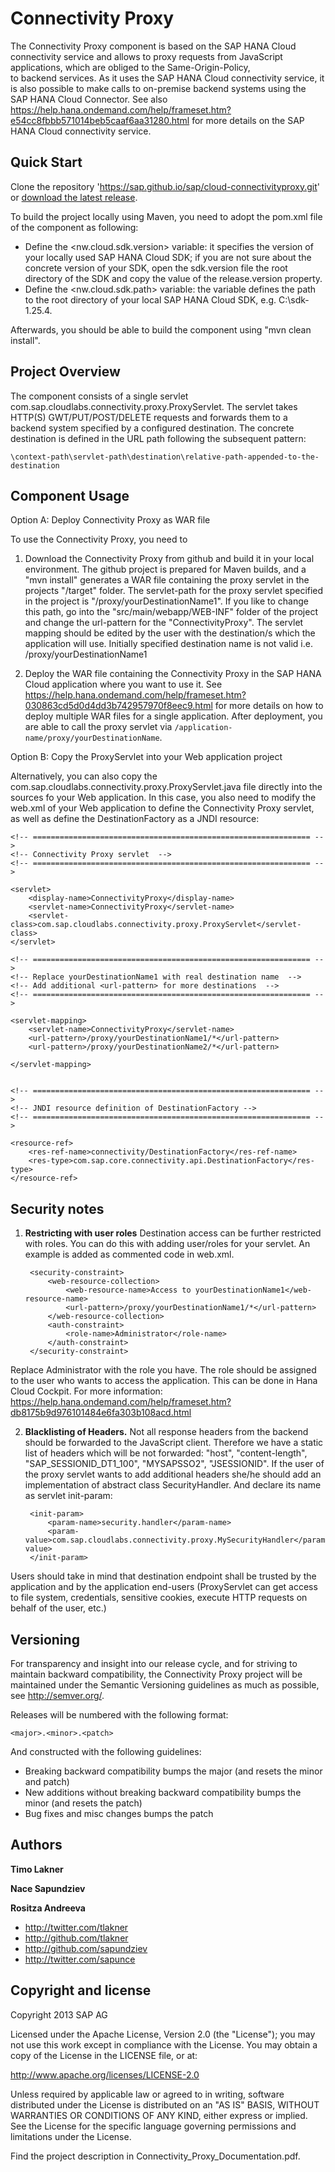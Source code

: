 Connectivity Proxy
===================

The Connectivity Proxy component is based on the SAP HANA Cloud connectivity service and 
allows to proxy requests from JavaScript applications, which are obliged to the Same-Origin-Policy,  
to backend services. As it uses the SAP HANA Cloud connectivity service, it is also possible to make 
calls to on-premise backend systems using the SAP HANA Cloud Connector. See also 
https://help.hana.ondemand.com/help/frameset.htm?e54cc8fbbb571014beb5caaf6aa31280.html for more 
details on the SAP HANA Cloud connectivity service.

Quick Start
-----------

Clone the repository 'https://sap.github.io/sap/cloud-connectivityproxy.git' or [download the latest release](https://sap.github.io/sap/cloud-connectivityproxy/zipball/master). 

To build the project locally using Maven, you need to adopt the pom.xml file of the component as following: 
- Define the \<nw.cloud.sdk.version\> variable: it specifies the version of your locally used SAP HANA Cloud SDK; if you are not sure about the concrete version of your SDK, open the sdk.version file the root directory of the SDK and copy the value of the release.version property.
- Define the \<nw.cloud.sdk.path\> variable: the variable defines the path to the root directory of your local SAP HANA Cloud SDK, e.g. C:\sdk-1.25.4.

Afterwards, you should be able to build the component using "mvn clean install". 


Project Overview
----------------

The component consists of a single servlet com.sap.cloudlabs.connectivity.proxy.ProxyServlet. 
The servlet takes HTTP(S) GWT/PUT/POST/DELETE requests and forwards them to a backend system specified by a configured destination. 
The concrete destination is defined in the URL path following the subsequent pattern: 

`\context-path\servlet-path\destination\relative-path-appended-to-the-destination`

Component Usage
---------------

Option A: Deploy Connectivity Proxy as WAR file

To use the Connectivity Proxy, you need to 

1. Download the Connectivity Proxy from github and build it in your local environment. The github project is 
   prepared for Maven builds, and a "mvn install" generates a WAR file containing the proxy servlet in the projects "/target" folder. 
   The servlet-path for the proxy servlet specified in the project is "/proxy/yourDestinationName1". If you like to change this path, go into the 
   "src/main/webapp/WEB-INF" folder of the project and change the url-pattern for the "ConnectivityProxy". 
   The servlet mapping <url-pattern> should be edited by the user with the destination/s which the application will use.
   Initially specified destination name  is not valid i.e. <url-pattern>/proxy/yourDestinationName1</url-pattern>

2. Deploy the WAR file containing the Connectivity Proxy in the SAP HANA Cloud application where you want to use it. 
   See https://help.hana.ondemand.com/help/frameset.htm?030863cd5d0d4dd3b742957970f8eec9.html for more details on how to 
   deploy multiple WAR files for a single application. After deployment, you are able to call the proxy servlet 
   via `/application-name/proxy/yourDestinationName`.
  
Option B: Copy the ProxyServlet into your Web application project
  
Alternatively, you can also copy the com.sap.cloudlabs.connectivity.proxy.ProxyServlet.java file directly into the sources fo your Web 
application. In this case, you also need to modify the web.xml of your Web application to define the Connectivity Proxy servlet, as well as 
define the DestinationFactory as a JNDI resource: 

    <!-- ============================================================== -->
	<!-- Connectivity Proxy servlet  -->
	<!-- ============================================================== -->

	<servlet>
		<display-name>ConnectivityProxy</display-name>
		<servlet-name>ConnectivityProxy</servlet-name>
		<servlet-class>com.sap.cloudlabs.connectivity.proxy.ProxyServlet</servlet-class>
	</servlet>
	
	<!-- ============================================================== -->
	<!-- Replace yourDestinationName1 with real destination name  -->
	<!-- Add additional <url-pattern> for more destinations  -->
	<!-- ============================================================== -->
	
	<servlet-mapping>
		<servlet-name>ConnectivityProxy</servlet-name>
		<url-pattern>/proxy/yourDestinationName1/*</url-pattern>
		<url-pattern>/proxy/yourDestinationName2/*</url-pattern>

	</servlet-mapping>
		

	<!-- ============================================================== -->
	<!-- JNDI resource definition of DestinationFactory -->
	<!-- ============================================================== -->

	<resource-ref>
		<res-ref-name>connectivity/DestinationFactory</res-ref-name>
		<res-type>com.sap.core.connectivity.api.DestinationFactory</res-type>
	</resource-ref>

Security notes
--------------

1. **Restricting with user roles**
Destination access can be further restricted with roles. You can do this with adding user/roles for your servlet. 
An example is added as commented code in web.xml.


        <security-constraint>
	        <web-resource-collection>
                <web-resource-name>Access to yourDestinationName1</web-resource-name>
    	    	<url-pattern>/proxy/yourDestinationName1/*</url-pattern>
    		</web-resource-collection>
	    	<auth-constraint>
		       	<role-name>Administrator</role-name>
    		</auth-constraint>
        </security-constraint>
Replace Administrator with the role you have. The role should be assigned to the user who wants to access the application. This can be done in Hana Cloud Cockpit.
For more information: https://help.hana.ondemand.com/help/frameset.htm?db8175b9d976101484e6fa303b108acd.html

2. **Blacklisting of Headers.**
Not all response headers from the backend should be forwarded to the JavaScript client. Therefore we have a static list of headers which will be not forwarded:
"host", "content-length", "SAP_SESSIONID_DT1_100", "MYSAPSSO2", "JSESSIONID".
If the user of the proxy servlet wants to add additional headers she/he should add an implementation of abstract class SecurityHandler.
And declare its name as servlet init-param:


        <init-param>
	        <param-name>security.handler</param-name>
	        <param-value>com.sap.cloudlabs.connectivity.proxy.MySecurityHandler</param-value>
        </init-param>

Users should take in mind that destination endpoint shall be trusted by the application and by the application end-users 
(ProxyServlet can get access to file system, credentials, sensitive cookies, execute HTTP requests on behalf of the user, etc.)	


Versioning 
----------

For transparency and insight into our release cycle, and for striving to maintain backward compatibility, the Connectivity Proxy 
project will be maintained under the Semantic Versioning guidelines as much as possible, see http://semver.org/.

Releases will be numbered with the following format:

`<major>.<minor>.<patch>`

And constructed with the following guidelines:

* Breaking backward compatibility bumps the major (and resets the minor and patch)
* New additions without breaking backward compatibility bumps the minor (and resets the patch)
* Bug fixes and misc changes bumps the patch

 
Authors
-------

**Timo Lakner**

**Nace Sapundziev**

**Rositza Andreeva**

+ http://twitter.com/tlakner
+ http://github.com/tlakner
+ http://github.com/sapundziev
+ http://twitter.com/sapunce


Copyright and license
---------------------

Copyright 2013 SAP AG

Licensed under the Apache License, Version 2.0 (the "License");
you may not use this work except in compliance with the License.
You may obtain a copy of the License in the LICENSE file, or at:

   http://www.apache.org/licenses/LICENSE-2.0

Unless required by applicable law or agreed to in writing, software
distributed under the License is distributed on an "AS IS" BASIS,
WITHOUT WARRANTIES OR CONDITIONS OF ANY KIND, either express or implied.
See the License for the specific language governing permissions and
limitations under the License.

Find the project description in Connectivity_Proxy_Documentation.pdf.
